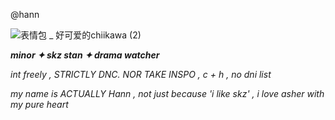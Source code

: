 @hann

![表情包 _ 好可爱的chiikawa (2)](https://github.com/user-attachments/assets/2b13cf27-8701-4b67-9976-b76f837af397)



***minor ✦ skz stan ✦ drama watcher*** 

*int freely , STRICTLY DNC. NOR TAKE INSPO , c + h , no dni list*

*my name is ACTUALLY Hann , not just because 'i like skz' , i love asher with my pure heart*
